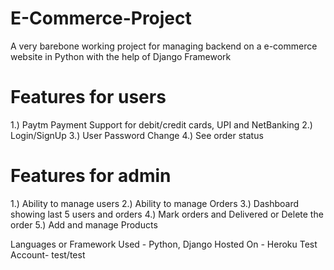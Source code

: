 # E-Commerce-Project
A very barebone working project for managing backend on a e-commerce website in Python with the help of Django Framework

# Features for users
  1.) Paytm Payment Support for debit/credit cards, UPI and NetBanking
  2.) Login/SignUp
  3.) User Password Change
  4.) See order status

# Features for admin
  1.) Ability to manage users
  2.) Ability to manage Orders
  3.) Dashboard showing last 5 users and orders
  4.) Mark orders and Delivered or Delete the order
  5.) Add and manage Products

Languages or Framework Used - Python, Django
Hosted On - Heroku
Test Account- test/test
